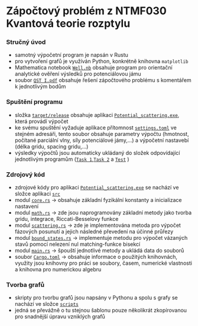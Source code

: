 # Zápočtový problém z NTMF030 Kvantová teorie rozptylu

### Stručný úvod
  - samotný výpočetní program je napsán v Rustu
  - pro vytvoření grafů je využíván Python, konkrétně knihovna `matplotlib`
  - Mathematica notebook [`Well.nb`](Well.nb) obsahuje program pro orientační analytické ověření výsledků pro potenciálovou jámu
  - soubor [`QST I.pdf`](QST%20I.pdf) obsahuje řešení zápočtového problému s komentářem k jednotlivým bodům

### Spuštění programu
  - složka [`target/release`](target/release/) obsahuje aplikaci [`Potential_scattering.exe`](target/release/Potential_scattering.exe), která provádí výpočet
  - ke svému spuštění vyžaduje aplikace přítomnost [`settings.toml`](settings.toml) ve stejném adresáři, tento soubor obsahuje parametry výpočtu (hmotnost, počítané parciální vlny, síly potenciálové jámy,...) a výpočetní nastavebí (délka gridu, spacing gridu,...)
  - výsledky výpočtů jsou automaticky ukládaný do složek odpovídající jednotlivým programům ([`Task 1`](Task%201/),[`Task 2`](Task%202/) a [`Test`](Test/) )

### Zdrojový kód
  - zdrojové kódy pro aplikaci [`Potential_scattering.exe`](target/release/Potential_scattering.exe) se nachází ve složce aplikaci [`src`](src/)
  - modul [`core.rs`](src/core.rs) -> obsahuje základní fyzikální konstanty a inicializace nastavení
  - modul [`math.rs`](src/math.rs) -> zde jsou naprogramovány základní metody jako tvorba gridu, integrace, Riccati-Besselovy funkce
  - modul [`scattering.rs`](src/scattering.rs) -> zde je implementována metoda pro výpočet fázových posunutí a jejich následné převedení na účinné průřezy
  - modul [`bound_states.rs`](src/bound_states.rs) -> implementuje metodu pro výpočet vázaných stavů pomocí nelezení nul matching-funkce bisekcí
  - modul [`main.rs`](src/main.rs) -> špouští jednotlivé metody a ukládá data do souborů
  - soubor [`Cargo.toml`](Cargo.toml) -> obsahuje informace o použitých knihovnách, využity jsou knihovny pro práci se soubory, časem, numerické vlastnosti a knihovna pro numerickou algebru

### Tvorba grafů
  - skripty pro tvorbu grafů jsou napsány v Pythonu a spolu s grafy se nachází ve složce [`scripts`](scripts/)
  - jedná se převážně o tu stejnou šablonu pouze několikrát zkopírovanou pro snadnější úpravu vzniklých grafů
    
